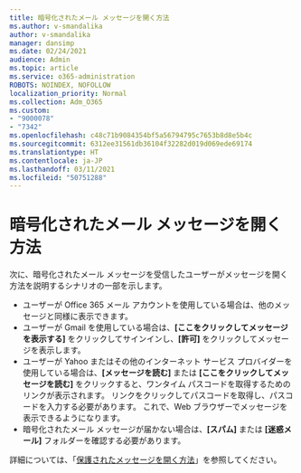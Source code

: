 ```yaml
---
title: 暗号化されたメール メッセージを開く方法
ms.author: v-smandalika
author: v-smandalika
manager: dansimp
ms.date: 02/24/2021
audience: Admin
ms.topic: article
ms.service: o365-administration
ROBOTS: NOINDEX, NOFOLLOW
localization_priority: Normal
ms.collection: Adm_O365
ms.custom:
- "9000078"
- "7342"
ms.openlocfilehash: c48c71b9084354bf5a56794795c7653b8d8e5b4c
ms.sourcegitcommit: 6312ee31561db36104f32282d019d069ede69174
ms.translationtype: HT
ms.contentlocale: ja-JP
ms.lasthandoff: 03/11/2021
ms.locfileid: "50751288"
---
```

# <a name="how-users-open-an-encrypted-email-message"></a>暗号化されたメール メッセージを開く方法

次に、暗号化されたメール メッセージを受信したユーザーがメッセージを開く方法を説明するシナリオの一部を示します。

- ユーザーが Office 365 メール アカウントを使用している場合は、他のメッセージと同様に表示できます。
- ユーザーが Gmail を使用している場合は、**[ここをクリックしてメッセージを表示する]** をクリックしてサインインし、**[許可]** をクリックしてメッセージを表示します。
- ユーザーが Yahoo またはその他のインターネット サービス プロバイダーを使用している場合は、**[メッセージを読む]** または **[ここをクリックしてメッセージを読む]** をクリックすると、ワンタイム パスコードを取得するためのリンクが表示されます。 リンクをクリックしてパスコードを取得し、パスコードを入力する必要があります。 これで、Web ブラウザーでメッセージを表示できるようになります。
- 暗号化されたメール メッセージが届かない場合は、**[スパム]** または **[迷惑メール]** フォルダーを確認する必要があります。

詳細については、「[保護されたメッセージを開く方法](https://support.microsoft.com/topic/how-do-i-open-a-protected-message-1157a286-8ecc-4b1e-ac43-2a608fbf3098)」を参照してください。